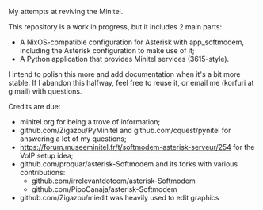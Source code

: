 My attempts at reviving the Minitel.

This repository is a work in progress, but it includes 2 main parts:

* A NixOS-compatible configuration for Asterisk with app_softmodem,
  including the Asterisk configuration to make use of it;
* A Python application that provides Minitel services (3615-style).

I intend to polish this more and add documentation when it's a bit
more stable. If I abandon this halfway, feel free to reuse it, or
email me (korfuri at g mail) with questions.


Credits are due:
* minitel.org for being a trove of information;
* github.com/Zigazou/PyMinitel and github.com/cquest/pynitel for answering a lot of my questions;
* https://forum.museeminitel.fr/t/softmodem-asterisk-serveur/254 for the VoIP setup idea;
* github.com/proquar/asterisk-Softmodem and its forks with various contributions:
  * github.com/irrelevantdotcom/asterisk-Softmodem
  * github.com/PipoCanaja/asterisk-Softmodem
* github.com/Zigazou/miedit was heavily used to edit graphics
